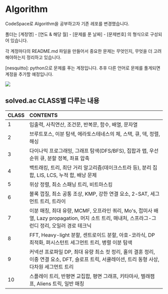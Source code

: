 # Algorithm
CodeSpace로 Algorithm을 공부하고자 기존 레포를 변경했습니다.

폴더는 [계정명] - [연도 & 해당 월] - [문제를 푼 날짜] - [문제번호] 의 형식으로 구성되어 있습니다.

각 계정마다의 README.md 파일을 만들어서 중요한 문제는 무엇인지, 무엇을 더 고려해야하는지 정리하고 있습니다.

[nesquitto]: python으로 문제를 푸는 계정입니다.
추후 다른 언어로 문제를 풀게되면 계정을 추가할 예정입니다.

[![](https://banner.codetree.ai/v1/banner/ret0422)](https://www.codetree.ai/profiles/ret0422)

## solved.ac CLASS별 다루는 내용
| CLASS | CONTENTS |
| :--- | :--- |
| 1 | 입출력, 사칙연산, 조건문, 반복문, 함수, 배열, 문자열 |
| 2 | 브루트포스, 이분 탐색, 에라토스테네스의 체, 스택, 큐, 덱, 정렬, 해싱 |
| 3 | 다이나믹 프로그래밍, 그래프 탐색(DFS/BFS), 집합과 맵, 우선순위 큐, 분할 정복, 좌표 압축 |
| 4 | 백트래킹, 트리, 최단 거리 알고리즘(데이크스트라 등), 분리 집합, LIS, LCS, 누적 합, 배낭 문제 |
| 5 | 위상 정렬, 최소 스패닝 트리, 비트마스킹 |
| 6 | 볼록 껍질, 최소 공통 조상, KMP, 강한 연결 요소, 2-SAT, 세그먼트 트리, 트라이 |
| 7 | 이분 매칭, 최대 유량, MCMF, 오프라인 쿼리, Mo's, 접미사 배열, Lazy propagation, 머지 소트 트리, 매내처, 스프라그-그런디 정리, 오일러 경로 테크닉 |
| 8 | FFT, Heavy-light 분할, 센트로이드 분할, 아호-코라식, DP 최적화, 퍼시스턴트 세그먼트 트리, 병렬 이분 탐색 |
| 9 | 커넥션 프로파일 DP, 최대 유량 최소 컷 정리, 홀의 결혼 정리, 이중 연결 요소, DFT, 슬로프 트릭, 서큘레이션, 트리 동형 사상, 다차원 세그먼트 트리 |
| 10 | 스플레이 트리, 반평면 교집합, 평면 그래프, 키타마사, 벌래캠프, Aliens 트릭, 일반 매칭 |
